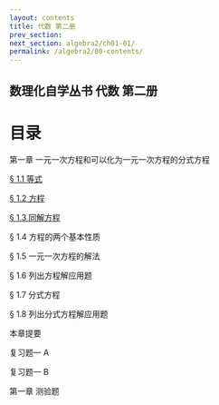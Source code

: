 ```yaml
---
layout: contents
title: 代数 第二册
prev_section: 
next_section: algebra2/ch01-01/
permalink: /algebra2/00-contents/
---
```


数理化自学丛书 代数 第二册
----------

目录
====

第一章 一元一次方程和可以化为一元一次方程的分式方程

[§ 1.1 等式](/algebra/algebra2/ch01-01/)

[§ 1.2 方程](/algebra/algebra2/ch01-02/)

[§ 1.3 同解方程](/algebra/algebra2/ch01-03/)

§ 1.4 方程的两个基本性质

§ 1.5 一元一次方程的解法

§ 1.6 列出方程解应用题

§ 1.7 分式方程

§ 1.8 列出分式方程解应用题

本章提要

复习题一 A

复习题一 B

第一章 测验题
